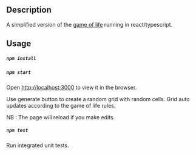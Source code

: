 
## Description

A simplified version of the [game of life](https://en.wikipedia.org/wiki/Conway%27s_Game_of_Life) running in react/typescript.

## Usage

##### `npm install`


##### `npm start`

Open [http://localhost:3000](http://localhost:3000) to view it in the browser.

Use generate button to create a random grid with random cells.
Grid auto updates according to the game of life rules.

NB : The page will reload if you make edits.

##### `npm test`

Run integrated unit tests.
